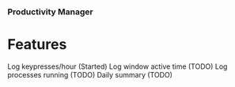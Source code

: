 ### Productivity Manager

# Features

Log keypresses/hour (Started)
Log window active time (TODO)
Log processes running (TODO)
Daily summary (TODO)
